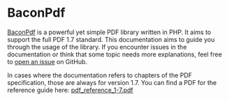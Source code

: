 # BaconPdf

[BaconPdf](https://github.com/Bacon/BaconPdf) is a powerful yet simple PDF library written in PHP. It aims to support
the full PDF 1.7 standard. This documentation aims to guide you through the usage of the library. If you encounter
issues in the documentation or think that some topic needs more explanations, feel free to
[open an issue](https://github.com/Bacon/BaconPdf/issues) on GitHub.

In cases where the documentation refers to chapters of the PDF specification, those are always for version 1.7. You can
find a PDF for the reference guide here:
[pdf_reference_1-7.pdf](http://www.adobe.com/content/dam/Adobe/en/devnet/acrobat/pdfs/pdf_reference_1-7.pdf)